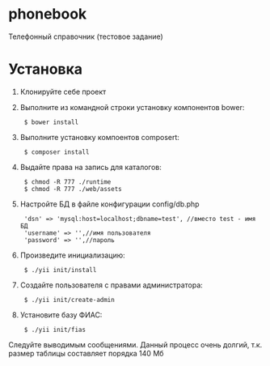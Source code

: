 # phonebook
Телефонный справочник (тестовое задание)

# Установка
1. Клонируйте себе проект
2. Выполните из командной строки установку компонентов bower:

        $ bower install
3. Выполните установку компоентов composert:

        $ composer install

4. Выдайте права на запись для каталогов:

        $ chmod -R 777 ./runtime
        $ chmod -R 777 ./web/assets

5. Настройте БД в файле конфигурации config/db.php

        'dsn' => 'mysql:host=localhost;dbname=test', //вместо test - имя БД
        'username' => '',//имя пользователя
        'password' => '',//пароль

6. Произведите инициализацию:

        $ ./yii init/install

7. Создайте пользователя с правами администратора:

        $ ./yii init/create-admin

8. Установите базу ФИАС:

        $ ./yii init/fias

Следуйте выводимым сообщениями. Данный процесс очень долгий, т.к. размер таблицы составляет порядка 140 Мб
